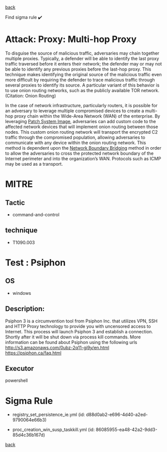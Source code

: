 
[back](../index.md)

Find sigma rule :heavy_check_mark: 

# Attack: Proxy: Multi-hop Proxy 

To disguise the source of malicious traffic, adversaries may chain together multiple proxies. Typically, a defender will be able to identify the last proxy traffic traversed before it enters their network; the defender may or may not be able to identify any previous proxies before the last-hop proxy. This technique makes identifying the original source of the malicious traffic even more difficult by requiring the defender to trace malicious traffic through several proxies to identify its source. A particular variant of this behavior is to use onion routing networks, such as the publicly available TOR network. (Citation: Onion Routing)

In the case of network infrastructure, particularly routers, it is possible for an adversary to leverage multiple compromised devices to create a multi-hop proxy chain within the Wide-Area Network (WAN) of the enterprise.  By leveraging [Patch System Image](https://attack.mitre.org/techniques/T1601/001), adversaries can add custom code to the affected network devices that will implement onion routing between those nodes.  This custom onion routing network will transport the encrypted C2 traffic through the compromised population, allowing adversaries to communicate with any device within the onion routing network.  This method is dependent upon the [Network Boundary Bridging](https://attack.mitre.org/techniques/T1599) method in order to allow the adversaries to cross the protected network boundary of the Internet perimeter and into the organization’s WAN. Protocols such as ICMP may be used as a transport.

# MITRE
## Tactic
  - command-and-control


## technique
  - T1090.003


# Test : Psiphon
## OS
  - windows


## Description:
Psiphon 3 is a circumvention tool from Psiphon Inc. that utilizes VPN, SSH and HTTP Proxy technology to provide you
with uncensored access to Internet.
This process will launch Psiphon 3 and establish a connection. Shortly after it will be shut down via process kill commands.
More information can be found about Psiphon using the following urls
http://s3.amazonaws.com/0ubz-2q11-gi9y/en.html
https://psiphon.ca/faq.html


## Executor
powershell

# Sigma Rule
 - registry_set_persistence_ie.yml (id: d88d0ab2-e696-4d40-a2ed-9790064e66b3)

 - proc_creation_win_susp_taskkill.yml (id: 86085955-ea48-42a2-9dd3-85d4c36b167d)



[back](../index.md)
